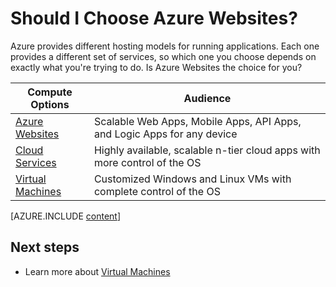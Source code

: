 <properties 
	pageTitle="Is Azure Websites on Azure the compute option I want?" 
	description="Learn about Azure compute hosting options and how they work: Azure Websites, Cloud Services, and Virtual Machines" 
	headerExpose="" 
	footerExpose="" 
	services="cloud-services"
	authors="cephalin" 
	documentationCenter=""
	manager="wpickett"/>

<tags 
	ms.service="multiple" 
	ms.date="06/04/2015" 
	wacn.date=""/>

# Should I Choose Azure Websites?

Azure provides different hosting models for running applications. Each one provides a different set of services, so which one you choose depends on exactly what you're trying to do. Is Azure Websites the choice for you?

| Compute Options    | Audience   |
| ------------------ | --------   |
| [Azure Websites]      | Scalable Web Apps, Mobile Apps, API Apps, and Logic Apps for any device |
| [Cloud Services]   | Highly available, scalable n-tier cloud apps with more control of the OS |
| [Virtual Machines] | Customized Windows and Linux VMs with complete control of the OS |

[AZURE.INCLUDE [content](../includes/app-service-choose-me-content.md)]

## Next steps
* Learn more about [Virtual Machines](https://msdn.microsoft.com/zh-cn/library/azure/jj156143.aspx)

[Azure Websites]: #tellmeas
[Virtual Machines]: /documentation/articles/virtual-machines-choose-me
[Cloud Services]: /documentation/articles/cloud-services-choose-me 